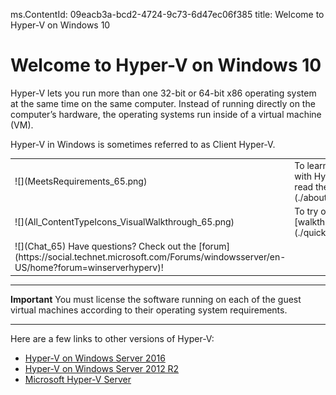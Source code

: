 ms.ContentId: 09eacb3a-bcd2-4724-9c73-6d47ec06f385
title: Welcome to Hyper-V on Windows 10


# Welcome to Hyper-V on Windows 10 

Hyper-V lets you run more than one 32-bit or 64-bit x86 operating system at the same time on the same computer. Instead of running directly on the computer’s hardware, the operating systems run inside of a virtual machine (VM).


Hyper-V in Windows is sometimes referred to as Client Hyper-V.

<table><tr><td>
![](MeetsRequirements_65.png)</td><td>To learn more about virtualization with Hyper-V on Windows 10, read the  [introduction](./about/hyperv_on_windows.md).</td></tr>
<tr><td>![](All_ContentTypeIcons_VisualWalkthrough_65.png)</td><td>To try out Hyper-V, follow this [walkthrough](./quick_start/walkthrough.md).</td></tr>
<tr><td>![](Chat_65) Have questions? Check out the [forum](https://social.technet.microsoft.com/Forums/windowsserver/en-US/home?forum=winserverhyperv)!</td></tr></table>


----------
**Important** 
You must license the software running on each of the guest virtual machines according to their operating system requirements.

-----------

Here are a few links to other versions of Hyper-V:
*  [Hyper-V on Windows Server 2016](https://technet.microsoft.com/en-us/library/mt126117.aspx)
*  [Hyper-V on Windows Server 2012 R2](https://technet.microsoft.com/en-us/library/hh831531.aspx)
*  [Microsoft Hyper-V Server](https://technet.microsoft.com/library/hh923062.aspx)



